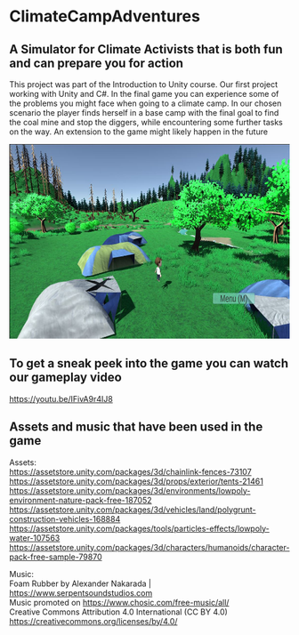 # ClimateCampAdventures
## A Simulator for Climate Activists that is both fun and can prepare you for action
This project was part of the Introduction to Unity course. Our first project working with Unity and C#. In the final game you can experience some of the problems you might face when going to a climate camp. In our chosen scenario the player finds herself in a base camp with the final goal to find the coal mine and stop the diggers, while encountering some further tasks on the way. An extension to the game might likely happen in the future

<p align="center">
  <img src="ClimateCampAdventures.JPG" alt="Start image from game" width = 600 height=350/>
</p>

## To get a sneak peek into the game you can watch our gameplay video
https://youtu.be/IFivA9r4IJ8

## Assets and music that have been used in the game
Assets:\
https://assetstore.unity.com/packages/3d/chainlink-fences-73107 \
https://assetstore.unity.com/packages/3d/props/exterior/tents-21461 \
https://assetstore.unity.com/packages/3d/environments/lowpoly-environment-nature-pack-free-187052 \
https://assetstore.unity.com/packages/3d/vehicles/land/polygrunt-construction-vehicles-168884 \
https://assetstore.unity.com/packages/tools/particles-effects/lowpoly-water-107563 \
https://assetstore.unity.com/packages/3d/characters/humanoids/character-pack-free-sample-79870 

Music:\
Foam Rubber by Alexander Nakarada | https://www.serpentsoundstudios.com \
Music promoted on https://www.chosic.com/free-music/all/ \
Creative Commons Attribution 4.0 International (CC BY 4.0) \
https://creativecommons.org/licenses/by/4.0/ 
